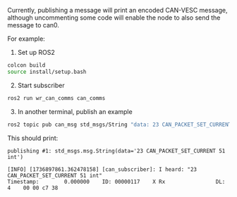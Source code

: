 Currently, publishing a message will print an encoded CAN-VESC message, although uncommenting some code will enable the node to also send the message to can0. 

For example:

1. Set up ROS2
```bash
colcon build
source install/setup.bash
```

2. Start subscriber
```bash
ros2 run wr_can_comms can_comms
```

3. In another terminal, publish an example
```bash
ros2 topic pub can_msg std_msgs/String "data: 23 CAN_PACKET_SET_CURRENT 51 int"
```

This should print:
```
publishing #1: std_msgs.msg.String(data='23 CAN_PACKET_SET_CURRENT 51 int')

[INFO] [1736897861.362478158] [can_subscriber]: I heard: "23 CAN_PACKET_SET_CURRENT 51 int"
Timestamp:        0.000000    ID: 00000117    X Rx                DL:  4    00 00 c7 38
```
